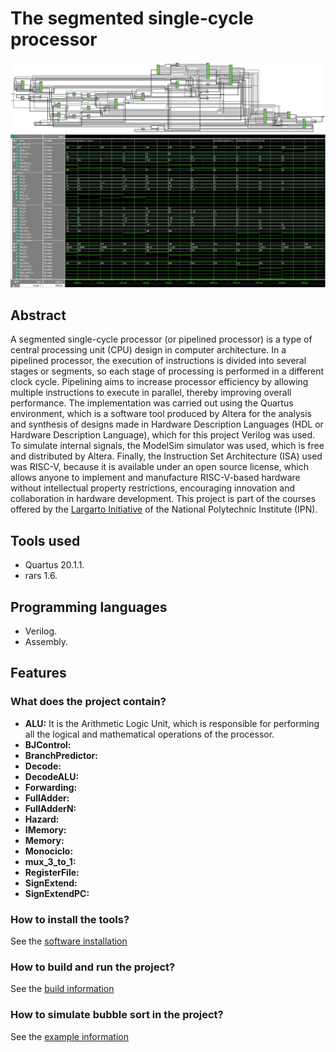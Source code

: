 # The segmented single-cycle processor

![RTL View](assets/images/segmentedRTL.PNG)
![WaveForm View](assets/images/segmentedWave.png)

## Abstract
A segmented single-cycle processor (or pipelined processor) is a type of central processing unit (CPU) design in computer architecture. In a pipelined processor, the execution of instructions is divided into several stages or segments, so each stage of processing is performed in a different clock cycle. Pipelining aims to increase processor efficiency by allowing multiple instructions to execute in parallel, thereby improving overall performance. The implementation was carried out using the Quartus environment, which is a software tool produced by Altera for the analysis and synthesis of designs made in Hardware Description Languages (HDL or Hardware Description Language), which for this project Verilog was used. To simulate internal signals, the ModelSim simulator was used, which is free and distributed by Altera. Finally, the Instruction Set Architecture (ISA) used was RISC-V, because it is available under an open source license, which allows anyone to implement and manufacture RISC-V-based hardware without intellectual property restrictions, encouraging innovation and collaboration in hardware development. This project is part of the courses offered by the [Largarto Initiative](https://lagarto.ipn.mx/) of the National Polytechnic Institute (IPN).

## Tools used
- Quartus 20.1.1.
- rars 1.6.

## Programming languages
- Verilog.
- Assembly.

## Features
### What does the project contain?
- **ALU:** It is the Arithmetic Logic Unit, which is responsible for performing all the logical and mathematical operations of the processor.
- **BJControl:**
- **BranchPredictor:**
- **Decode:**
- **DecodeALU:**
- **Forwarding:**
- **FullAdder:**
- **FullAdderN:**
- **Hazard:**
- **IMemory:**
- **Memory:**
- **Monociclo:**
- **mux_3_to_1:**
- **RegisterFile:**
- **SignExtend:**
- **SignExtendPC:**

### How to install the tools?
See the [software installation](docs/softwareInstallation.md)

### How to build and run the project?
See the [build information](docs/buildInformation.md)

### How to simulate bubble sort in the project?
See the [example information](docs/exampleInformation.md)
